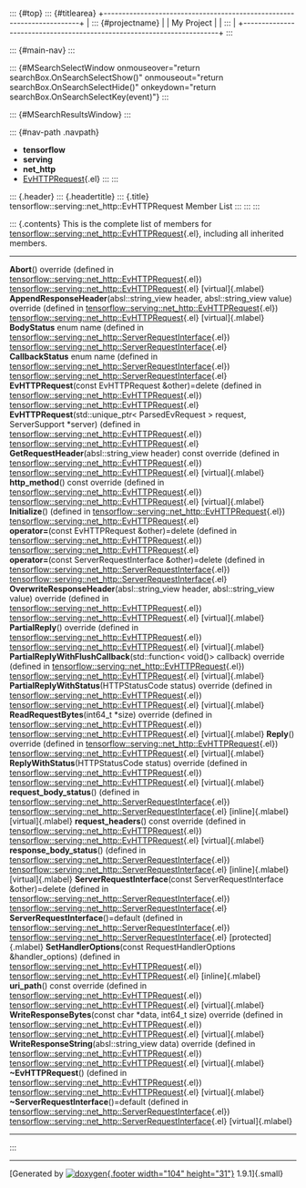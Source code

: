 ::: {#top}
::: {#titlearea}
+-----------------------------------------------------------------------+
| ::: {#projectname}                                                    |
| My Project                                                            |
| :::                                                                   |
+-----------------------------------------------------------------------+
:::

::: {#main-nav}
:::

::: {#MSearchSelectWindow onmouseover="return searchBox.OnSearchSelectShow()" onmouseout="return searchBox.OnSearchSelectHide()" onkeydown="return searchBox.OnSearchSelectKey(event)"}
:::

::: {#MSearchResultsWindow}
:::

::: {#nav-path .navpath}
-   **tensorflow**
-   **serving**
-   **net\_http**
-   [EvHTTPRequest](classtensorflow_1_1serving_1_1net__http_1_1EvHTTPRequest.html){.el}
:::
:::

::: {.header}
::: {.headertitle}
::: {.title}
tensorflow::serving::net\_http::EvHTTPRequest Member List
:::
:::
:::

::: {.contents}
This is the complete list of members for
[tensorflow::serving::net\_http::EvHTTPRequest](classtensorflow_1_1serving_1_1net__http_1_1EvHTTPRequest.html){.el},
including all inherited members.

  ---------------------------------------------------------------------------------------------------------------------------------------------------------------------------------------------------------------------------- --------------------------------------------------------------------------------------------------------------------------------------- -------------------------------------
  **Abort**() override (defined in [tensorflow::serving::net\_http::EvHTTPRequest](classtensorflow_1_1serving_1_1net__http_1_1EvHTTPRequest.html){.el})                                                                        [tensorflow::serving::net\_http::EvHTTPRequest](classtensorflow_1_1serving_1_1net__http_1_1EvHTTPRequest.html){.el}                     [virtual]{.mlabel}
  **AppendResponseHeader**(absl::string\_view header, absl::string\_view value) override (defined in [tensorflow::serving::net\_http::EvHTTPRequest](classtensorflow_1_1serving_1_1net__http_1_1EvHTTPRequest.html){.el})      [tensorflow::serving::net\_http::EvHTTPRequest](classtensorflow_1_1serving_1_1net__http_1_1EvHTTPRequest.html){.el}                     [virtual]{.mlabel}
  **BodyStatus** enum name (defined in [tensorflow::serving::net\_http::ServerRequestInterface](classtensorflow_1_1serving_1_1net__http_1_1ServerRequestInterface.html){.el})                                                  [tensorflow::serving::net\_http::ServerRequestInterface](classtensorflow_1_1serving_1_1net__http_1_1ServerRequestInterface.html){.el}   
  **CallbackStatus** enum name (defined in [tensorflow::serving::net\_http::ServerRequestInterface](classtensorflow_1_1serving_1_1net__http_1_1ServerRequestInterface.html){.el})                                              [tensorflow::serving::net\_http::ServerRequestInterface](classtensorflow_1_1serving_1_1net__http_1_1ServerRequestInterface.html){.el}   
  **EvHTTPRequest**(const EvHTTPRequest &other)=delete (defined in [tensorflow::serving::net\_http::EvHTTPRequest](classtensorflow_1_1serving_1_1net__http_1_1EvHTTPRequest.html){.el})                                        [tensorflow::serving::net\_http::EvHTTPRequest](classtensorflow_1_1serving_1_1net__http_1_1EvHTTPRequest.html){.el}                     
  **EvHTTPRequest**(std::unique\_ptr\< ParsedEvRequest \> request, ServerSupport \*server) (defined in [tensorflow::serving::net\_http::EvHTTPRequest](classtensorflow_1_1serving_1_1net__http_1_1EvHTTPRequest.html){.el})    [tensorflow::serving::net\_http::EvHTTPRequest](classtensorflow_1_1serving_1_1net__http_1_1EvHTTPRequest.html){.el}                     
  **GetRequestHeader**(absl::string\_view header) const override (defined in [tensorflow::serving::net\_http::EvHTTPRequest](classtensorflow_1_1serving_1_1net__http_1_1EvHTTPRequest.html){.el})                              [tensorflow::serving::net\_http::EvHTTPRequest](classtensorflow_1_1serving_1_1net__http_1_1EvHTTPRequest.html){.el}                     [virtual]{.mlabel}
  **http\_method**() const override (defined in [tensorflow::serving::net\_http::EvHTTPRequest](classtensorflow_1_1serving_1_1net__http_1_1EvHTTPRequest.html){.el})                                                           [tensorflow::serving::net\_http::EvHTTPRequest](classtensorflow_1_1serving_1_1net__http_1_1EvHTTPRequest.html){.el}                     [virtual]{.mlabel}
  **Initialize**() (defined in [tensorflow::serving::net\_http::EvHTTPRequest](classtensorflow_1_1serving_1_1net__http_1_1EvHTTPRequest.html){.el})                                                                            [tensorflow::serving::net\_http::EvHTTPRequest](classtensorflow_1_1serving_1_1net__http_1_1EvHTTPRequest.html){.el}                     
  **operator=**(const EvHTTPRequest &other)=delete (defined in [tensorflow::serving::net\_http::EvHTTPRequest](classtensorflow_1_1serving_1_1net__http_1_1EvHTTPRequest.html){.el})                                            [tensorflow::serving::net\_http::EvHTTPRequest](classtensorflow_1_1serving_1_1net__http_1_1EvHTTPRequest.html){.el}                     
  **operator=**(const ServerRequestInterface &other)=delete (defined in [tensorflow::serving::net\_http::ServerRequestInterface](classtensorflow_1_1serving_1_1net__http_1_1ServerRequestInterface.html){.el})                 [tensorflow::serving::net\_http::ServerRequestInterface](classtensorflow_1_1serving_1_1net__http_1_1ServerRequestInterface.html){.el}   
  **OverwriteResponseHeader**(absl::string\_view header, absl::string\_view value) override (defined in [tensorflow::serving::net\_http::EvHTTPRequest](classtensorflow_1_1serving_1_1net__http_1_1EvHTTPRequest.html){.el})   [tensorflow::serving::net\_http::EvHTTPRequest](classtensorflow_1_1serving_1_1net__http_1_1EvHTTPRequest.html){.el}                     [virtual]{.mlabel}
  **PartialReply**() override (defined in [tensorflow::serving::net\_http::EvHTTPRequest](classtensorflow_1_1serving_1_1net__http_1_1EvHTTPRequest.html){.el})                                                                 [tensorflow::serving::net\_http::EvHTTPRequest](classtensorflow_1_1serving_1_1net__http_1_1EvHTTPRequest.html){.el}                     [virtual]{.mlabel}
  **PartialReplyWithFlushCallback**(std::function\< void()\> callback) override (defined in [tensorflow::serving::net\_http::EvHTTPRequest](classtensorflow_1_1serving_1_1net__http_1_1EvHTTPRequest.html){.el})               [tensorflow::serving::net\_http::EvHTTPRequest](classtensorflow_1_1serving_1_1net__http_1_1EvHTTPRequest.html){.el}                     [virtual]{.mlabel}
  **PartialReplyWithStatus**(HTTPStatusCode status) override (defined in [tensorflow::serving::net\_http::EvHTTPRequest](classtensorflow_1_1serving_1_1net__http_1_1EvHTTPRequest.html){.el})                                  [tensorflow::serving::net\_http::EvHTTPRequest](classtensorflow_1_1serving_1_1net__http_1_1EvHTTPRequest.html){.el}                     [virtual]{.mlabel}
  **ReadRequestBytes**(int64\_t \*size) override (defined in [tensorflow::serving::net\_http::EvHTTPRequest](classtensorflow_1_1serving_1_1net__http_1_1EvHTTPRequest.html){.el})                                              [tensorflow::serving::net\_http::EvHTTPRequest](classtensorflow_1_1serving_1_1net__http_1_1EvHTTPRequest.html){.el}                     [virtual]{.mlabel}
  **Reply**() override (defined in [tensorflow::serving::net\_http::EvHTTPRequest](classtensorflow_1_1serving_1_1net__http_1_1EvHTTPRequest.html){.el})                                                                        [tensorflow::serving::net\_http::EvHTTPRequest](classtensorflow_1_1serving_1_1net__http_1_1EvHTTPRequest.html){.el}                     [virtual]{.mlabel}
  **ReplyWithStatus**(HTTPStatusCode status) override (defined in [tensorflow::serving::net\_http::EvHTTPRequest](classtensorflow_1_1serving_1_1net__http_1_1EvHTTPRequest.html){.el})                                         [tensorflow::serving::net\_http::EvHTTPRequest](classtensorflow_1_1serving_1_1net__http_1_1EvHTTPRequest.html){.el}                     [virtual]{.mlabel}
  **request\_body\_status**() (defined in [tensorflow::serving::net\_http::ServerRequestInterface](classtensorflow_1_1serving_1_1net__http_1_1ServerRequestInterface.html){.el})                                               [tensorflow::serving::net\_http::ServerRequestInterface](classtensorflow_1_1serving_1_1net__http_1_1ServerRequestInterface.html){.el}   [inline]{.mlabel}[virtual]{.mlabel}
  **request\_headers**() const override (defined in [tensorflow::serving::net\_http::EvHTTPRequest](classtensorflow_1_1serving_1_1net__http_1_1EvHTTPRequest.html){.el})                                                       [tensorflow::serving::net\_http::EvHTTPRequest](classtensorflow_1_1serving_1_1net__http_1_1EvHTTPRequest.html){.el}                     [virtual]{.mlabel}
  **response\_body\_status**() (defined in [tensorflow::serving::net\_http::ServerRequestInterface](classtensorflow_1_1serving_1_1net__http_1_1ServerRequestInterface.html){.el})                                              [tensorflow::serving::net\_http::ServerRequestInterface](classtensorflow_1_1serving_1_1net__http_1_1ServerRequestInterface.html){.el}   [inline]{.mlabel}[virtual]{.mlabel}
  **ServerRequestInterface**(const ServerRequestInterface &other)=delete (defined in [tensorflow::serving::net\_http::ServerRequestInterface](classtensorflow_1_1serving_1_1net__http_1_1ServerRequestInterface.html){.el})    [tensorflow::serving::net\_http::ServerRequestInterface](classtensorflow_1_1serving_1_1net__http_1_1ServerRequestInterface.html){.el}   
  **ServerRequestInterface**()=default (defined in [tensorflow::serving::net\_http::ServerRequestInterface](classtensorflow_1_1serving_1_1net__http_1_1ServerRequestInterface.html){.el})                                      [tensorflow::serving::net\_http::ServerRequestInterface](classtensorflow_1_1serving_1_1net__http_1_1ServerRequestInterface.html){.el}   [protected]{.mlabel}
  **SetHandlerOptions**(const RequestHandlerOptions &handler\_options) (defined in [tensorflow::serving::net\_http::EvHTTPRequest](classtensorflow_1_1serving_1_1net__http_1_1EvHTTPRequest.html){.el})                        [tensorflow::serving::net\_http::EvHTTPRequest](classtensorflow_1_1serving_1_1net__http_1_1EvHTTPRequest.html){.el}                     [inline]{.mlabel}
  **uri\_path**() const override (defined in [tensorflow::serving::net\_http::EvHTTPRequest](classtensorflow_1_1serving_1_1net__http_1_1EvHTTPRequest.html){.el})                                                              [tensorflow::serving::net\_http::EvHTTPRequest](classtensorflow_1_1serving_1_1net__http_1_1EvHTTPRequest.html){.el}                     [virtual]{.mlabel}
  **WriteResponseBytes**(const char \*data, int64\_t size) override (defined in [tensorflow::serving::net\_http::EvHTTPRequest](classtensorflow_1_1serving_1_1net__http_1_1EvHTTPRequest.html){.el})                           [tensorflow::serving::net\_http::EvHTTPRequest](classtensorflow_1_1serving_1_1net__http_1_1EvHTTPRequest.html){.el}                     [virtual]{.mlabel}
  **WriteResponseString**(absl::string\_view data) override (defined in [tensorflow::serving::net\_http::EvHTTPRequest](classtensorflow_1_1serving_1_1net__http_1_1EvHTTPRequest.html){.el})                                   [tensorflow::serving::net\_http::EvHTTPRequest](classtensorflow_1_1serving_1_1net__http_1_1EvHTTPRequest.html){.el}                     [virtual]{.mlabel}
  **\~EvHTTPRequest**() (defined in [tensorflow::serving::net\_http::EvHTTPRequest](classtensorflow_1_1serving_1_1net__http_1_1EvHTTPRequest.html){.el})                                                                       [tensorflow::serving::net\_http::EvHTTPRequest](classtensorflow_1_1serving_1_1net__http_1_1EvHTTPRequest.html){.el}                     [virtual]{.mlabel}
  **\~ServerRequestInterface**()=default (defined in [tensorflow::serving::net\_http::ServerRequestInterface](classtensorflow_1_1serving_1_1net__http_1_1ServerRequestInterface.html){.el})                                    [tensorflow::serving::net\_http::ServerRequestInterface](classtensorflow_1_1serving_1_1net__http_1_1ServerRequestInterface.html){.el}   [virtual]{.mlabel}
  ---------------------------------------------------------------------------------------------------------------------------------------------------------------------------------------------------------------------------- --------------------------------------------------------------------------------------------------------------------------------------- -------------------------------------
:::

------------------------------------------------------------------------

[Generated by [![doxygen](doxygen.svg){.footer width="104"
height="31"}](https://www.doxygen.org/index.html) 1.9.1]{.small}
